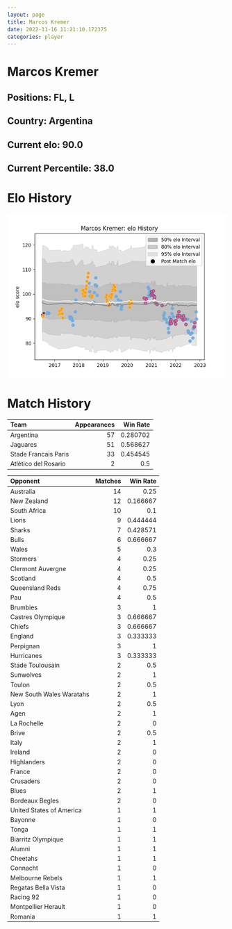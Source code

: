 ```yaml
---  
layout: page  
title: Marcos Kremer  
date: 2022-11-16 11:21:10.172375  
categories: player  
---
```

# Marcos Kremer

## Positions: FL, L

## Country: Argentina

## Current elo: 90.0

## Current Percentile: 38.0

# Elo History


![elo history](history_MarcosKremer.png)
# Match History


| Team                 |   Appearances |   Win Rate |
|:---------------------|--------------:|-----------:|
| Argentina            |            57 |   0.280702 |
| Jaguares             |            51 |   0.568627 |
| Stade Francais Paris |            33 |   0.454545 |
| Atlético del Rosario |             2 |   0.5      |

| Opponent                 |   Matches |   Win Rate |
|:-------------------------|----------:|-----------:|
| Australia                |        14 |   0.25     |
| New Zealand              |        12 |   0.166667 |
| South Africa             |        10 |   0.1      |
| Lions                    |         9 |   0.444444 |
| Sharks                   |         7 |   0.428571 |
| Bulls                    |         6 |   0.666667 |
| Wales                    |         5 |   0.3      |
| Stormers                 |         4 |   0.25     |
| Clermont Auvergne        |         4 |   0.25     |
| Scotland                 |         4 |   0.5      |
| Queensland Reds          |         4 |   0.75     |
| Pau                      |         4 |   0.5      |
| Brumbies                 |         3 |   1        |
| Castres Olympique        |         3 |   0.666667 |
| Chiefs                   |         3 |   0.666667 |
| England                  |         3 |   0.333333 |
| Perpignan                |         3 |   1        |
| Hurricanes               |         3 |   0.333333 |
| Stade Toulousain         |         2 |   0.5      |
| Sunwolves                |         2 |   1        |
| Toulon                   |         2 |   0.5      |
| New South Wales Waratahs |         2 |   1        |
| Lyon                     |         2 |   0.5      |
| Agen                     |         2 |   1        |
| La Rochelle              |         2 |   0        |
| Brive                    |         2 |   0.5      |
| Italy                    |         2 |   1        |
| Ireland                  |         2 |   0        |
| Highlanders              |         2 |   0        |
| France                   |         2 |   0        |
| Crusaders                |         2 |   0        |
| Blues                    |         2 |   1        |
| Bordeaux Begles          |         2 |   0        |
| United States of America |         1 |   1        |
| Bayonne                  |         1 |   0        |
| Tonga                    |         1 |   1        |
| Biarritz Olympique       |         1 |   1        |
| Alumni                   |         1 |   1        |
| Cheetahs                 |         1 |   1        |
| Connacht                 |         1 |   0        |
| Melbourne Rebels         |         1 |   1        |
| Regatas Bella Vista      |         1 |   0        |
| Racing 92                |         1 |   0        |
| Montpellier Herault      |         1 |   0        |
| Romania                  |         1 |   1        |